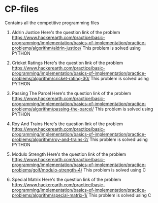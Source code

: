 # CP-files
Contains all the competitive programming files

1) Aldrin Justice
    Here's the question link of the problem
    https://www.hackerearth.com/practice/basic-programming/implementation/basics-of-implementation/practice-problems/algorithm/aldrin-justice/
    This problem is solved using PYTHON

2) Cricket Ratings
    Here's the question link of the problem
    https://www.hackerearth.com/practice/basic-programming/implementation/basics-of-implementation/practice-problems/algorithm/cricket-rating-30/
    This problem is solved using PYTHON

3) Passing The Parcel
    Here's the question link of the problem
    https://www.hackerearth.com/practice/basic-programming/implementation/basics-of-implementation/practice-problems/algorithm/passing-the-parcel/
    This problem is solved using PYTHON

4) Roy And Trains
    Here's the question link of the problem
    https://www.hackerearth.com/practice/basic-programming/implementation/basics-of-implementation/practice-problems/algorithm/roy-and-trains-2/
    This problem is solved using PYTHON

5) Modulo Strength
    Here's the question link of the problem
    https://www.hackerearth.com/practice/basic-programming/implementation/basics-of-implementation/practice-problems/golf/modulo-strength-4/
    This problem is solved using C

6) Special Matrix
    Here's the question link of the problem
    https://www.hackerearth.com/practice/basic-programming/implementation/basics-of-implementation/practice-problems/algorithm/special-matrix-1/
    This problem is solved using C